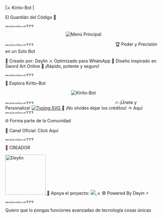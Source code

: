 
|⚔️ Kirito-Bot |

El Guardián del Código 🌌

<a href="https://media.tenor.com/0y8yGK559cAAAAAM/flames-twin.gif"><img    
src="https://media.tenor.com/0y8yGK559cAAAAAM/flames-twin.gif" width="350" height="10" alt="maicolxyz777"/></a>

<p align="center">    
  <img src="https://tinyurl.com/2yeaghq8" alt="Menú Principal">    
</p>    <a href="https://media.tenor.com/0y8yGK559cAAAAAM/flames-twin.gif"><img    
src="https://media.tenor.com/0y8yGK559cAAAAAM/flames-twin.gif" width="350" height="10" alt="maicolxyz777"/></a>  🏆 Poder y Precisión en un Solo Bot

📌 Creado por: Deylin
⚔ Optimizado para WhatsApp
🔮 Diseño inspirado en Sword Art Online
🚀 ¡Rápido, potente y seguro!

<a href="https://media.tenor.com/0y8yGK559cAAAAAM/flames-twin.gif"><img    
src="https://media.tenor.com/0y8yGK559cAAAAAM/flames-twin.gif" width="350" height="10" alt="maicolxyz777"/></a>

🚀 Explora Kirito-Bot

<p align="center">    
  <img src="https://qu.ax/SuZFt.jpg" alt="Kirito-Bot">    
</p>    <a href="https://media.tenor.com/0y8yGK559cAAAAAM/flames-twin.gif"><img    
src="https://media.tenor.com/0y8yGK559cAAAAAM/flames-twin.gif" width="350" height="10" alt="maicolxyz777"/></a>  🔥 ¡Únete y Personaliza!

<a href="https://github.com/deylinqff">    
  <img src="https://readme-typing-svg.herokuapp.com?font=Fira+Code&duration=4000&pause=1000&color=0099FF&width=435&lines=⚔️+CLONA+EL+REPOSITORIO+Y+MODIFÍCALO+⚔️" alt="Typing SVG">    
</a>    📢 ¡No olvides dejar los créditos! → Aquí  <a href="https://media.tenor.com/0y8yGK559cAAAAAM/flames-twin.gif"><img    
src="https://media.tenor.com/0y8yGK559cAAAAAM/flames-twin.gif" width="350" height="10" alt="maicolxyz777"/></a>

🌐 Forma parte de la Comunidad

💬 Canal Oficial: Click Aquí

<a href="https://media.tenor.com/0y8yGK559cAAAAAM/flames-twin.gif"><img    
src="https://media.tenor.com/0y8yGK559cAAAAAM/flames-twin.gif" width="350" height="10" alt="maicolxyz777"/></a>

🌟 CREADOR

<a href="https://github.com/deylinqff">    
  <img src="https://github.com/deylinqff.png" width="130" height="130" alt="Deylin">    
</a>    🎯 Apoya el proyecto:  
<a href="mailto:ninopina10@gmail.com">  
<img src="https://img.shields.io/badge/PayPal-000000?style=for-the-badge&logo=paypal&logoColor=white">  
</a>  ⚔️ © Powered By Deyin ⚡︎

<a href="https://media.tenor.com/0y8yGK559cAAAAAM/flames-twin.gif"><img    
src="https://media.tenor.com/0y8yGK559cAAAAAM/flames-twin.gif" width="350" height="10" alt="maicolxyz777"/></a>

Quiero que lo pongas funciones avanzadas de tecnología cosas únicas

